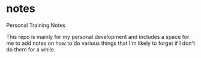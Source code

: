 # notes
Personal Training Notes

This repo is mainly for my personal development and includes a space for me to add notes on how to do various things that I'm likely to forget if I don't do them for a while. 

